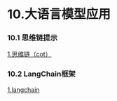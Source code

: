 # 10.大语言模型应用

### 10.1 思维链提示

[1.思维链（cot）](/10.大语言模型应用/1.思维链（cot）/1.思维链（cot）.md "1.思维链（cot）")

### 10.2 LangChain框架

[1.langchain](/10.大语言模型应用/1.langchain/1.langchain.md "1.langchain")
